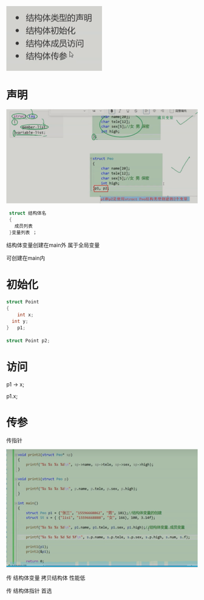 ![image-20231005151842203](assets/image-20231005151842203.png)



# 声明

![image-20231005152429611](assets/image-20231005152429611.png)

```c
 struct 结构体名
 {
   成员列表
 }变量列表 ；
```

结构体变量创建在main外 属于全局变量



可创建在main内



# 初始化

```c
struct Point 
{
	int x;
  int y;
}	p1; 

struct Point p2;
```





# 访问

p1 -> x; 

p1.x;



# 传参

传指针

![image-20231005153909397](assets/image-20231005153909397.png)



传 结构体变量  拷贝结构体 性能低

传 结构体指针	首选